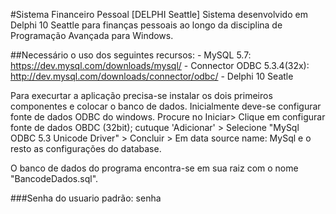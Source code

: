 ﻿#Sistema Financeiro Pessoal [DELPHI Seattle]
Sistema desenvolvido em Delphi 10 Seattle para finanças pessoais ao longo da disciplina de Programação Avançada para Windows.

##Necessário o uso dos seguintes recursos:
	- MySQL 5.7: https://dev.mysql.com/downloads/mysql/
	- Connector ODBC 5.3.4(32x): http://dev.mysql.com/downloads/connector/odbc/
	- Delphi 10 Seatle

Para execurtar a aplicação precisa-se instalar os dois primeiros componentes e colocar o banco de dados. Inicialmente
deve-se configurar fonte de dados ODBC do windows. Procure no Iniciar> Clique em configurar fonte de dados OBDC (32bit);
cutuque 'Adicionar' > Selecione "MySql ODBC 5.3 Unicode Driver" > Concluir >  Em data source name: MySql e o resto as
configurações do database.

O banco de dados do programa encontra-se em sua raiz com o nome "BancodeDados.sql".


###Senha do usuario padrão: senha


